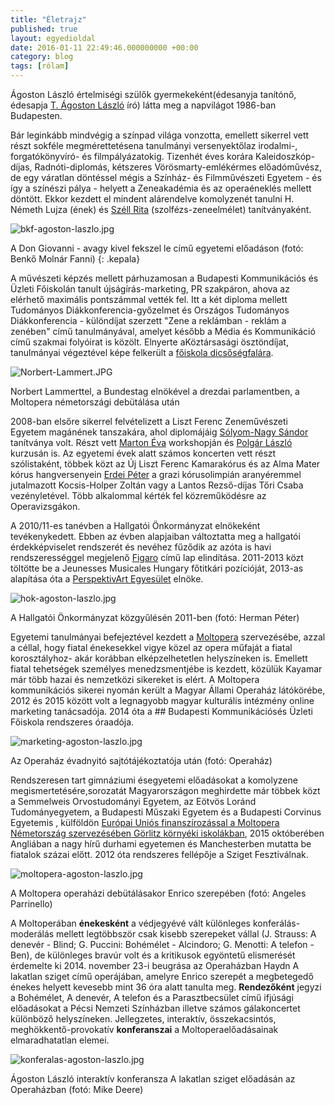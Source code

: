 ```yaml
---
title: "Életrajz"
published: true
layout: egyedioldal
date: 2016-01-11 22:49:46.000000000 +00:00
category: blog
tags: [rólam]
---
```

Ágoston László értelmiségi szülők gyermekeként(édesanyja tanítónő, édesapja [T. Ágoston László](http://hu.wikipedia.org/wiki/T._%C3%81goston_L%C3%A1szl%C3%B3) író) látta meg a napvilágot 1986-ban Budapesten.

Bár leginkább mindvégig a színpad világa vonzotta, emellett sikerrel vett részt sokféle megmérettetésena tanulmányi versenyektőlaz irodalmi-, forgatókönyvíró- és filmpályázatokig. Tizenhét éves korára Kaleidoszkóp-díjas, Radnóti-diplomás, kétszeres Vörösmarty-emlékérmes előadóművész, de egy váratlan döntéssel mégis a Színház- és Filmművészeti Egyetem - és így a színészi pálya - helyett a Zeneakadémia és az operaéneklés mellett döntött. Ekkor kezdett el mindent alárendelve komolyzenét tanulni H. Németh Lujza (ének) és [Széll Rita](http://lfze.hu/oktatok/-/asset_publisher/exVsliQos2qD/content/szell-rita/10192) (szolfézs-zeneelmélet) tanítványaként.

![bkf-agoston-laszlo.jpg]({{site.baseurl}}/images/bkf-agoston-laszlo.jpg)


A Don Giovanni - avagy kivel fekszel le című egyetemi előadáson (fotó: Benkő Molnár Fanni) {: .kepala}

A művészeti képzés mellett párhuzamosan a Budapesti Kommunikációs és Üzleti Főiskolán tanult újságírás-marketing, PR szakpáron, ahova az elérhető maximális pontszámmal vették fel. Itt a két diploma mellett Tudományos Diákkonferencia-győzelmet és Országos Tudományos Diákkonferencia - különdíjat szerzett "Zene a reklámban - reklám a zenében" című tanulmányával, amelyet később a Média és Kommunikáció című szakmai folyóirat is közölt. Elnyerte aKöztársasági ösztöndíjat, tanulmányai végeztével képe felkerült a [főiskola dicsőségfalára](http://www.bkf.hu/okisbkfesek/agoston-laszlo).

![Norbert-Lammert.JPG]({{site.baseurl}}/images/Norbert-Lammert.JPG)


Norbert Lammerttel, a Bundestag elnökével a drezdai parlamentben, a Moltopera németországi debütálása után

2008-ban elsőre sikerrel felvételizett a Liszt Ferenc Zeneművészeti Egyetem magánének tanszakára, ahol diplomájáig [Sólyom-Nagy Sándor](http://opera.hu/hu/koncert/tarsulat/szemely/Solyom-Nagy_Sandor) tanítványa volt. Részt vett  [Marton Éva](http://www.martoneva.hu/) workshopján és [Polgár László](http://hu.wikipedia.org/wiki/Polg%C3%A1r_L%C3%A1szl%C3%B3_%28opera%C3%A9nekes%29) kurzusán is.
Az egyetemi évek alatt számos koncerten vett részt szólistaként, többek közt az Új Liszt Ferenc Kamarakórus és az Alma Mater kórus hangversenyein [Erdei Péter](http://www.bacstudastar.hu/erdei-peter) a grazi kórusolimpián aranyéremmel jutalmazott Kocsis-Holper Zoltán vagy a Lantos Rezső-díjas Tőri Csaba vezényletével. Több alkalommal kérték fel közreműködésre az Operavizsgákon.

A 2010/11-es tanévben a Hallgatói Önkormányzat elnökeként tevékenykedett. Ebben az évben alapjaiban változtatta meg a hallgatói érdekképviselet rendszerét és nevéhez fűződik az azóta is havi rendszerességgel megjelenő [Figaro](http://agostonlaszlo.hu/tar/figaro-2010-11.pdf) című lap elindítása. 2011-2013 közt töltötte be a Jeunesses Musicales Hungary főtitkári pozícióját, 2013-as alapítása óta a [PerspektivArt Egyesület](http://www.perspektivart.hu) elnöke.

![hok-agoston-laszlo.jpg]({{site.baseurl}}/images/hok-agoston-laszlo.jpg)

A Hallgatói Önkormányzat közgyűlésén 2011-ben (fotó: Herman Péter)

Egyetemi tanulmányai befejeztével kezdett a [Moltopera](http://www.moltopera.hu) szervezésébe, azzal a céllal, hogy fiatal énekesekkel vigye közel az opera műfaját a fiatal korosztályhoz- akár korábban elképzelhetetlen helyszíneken is. Emellett fiatal tehetségek személyes menedzsmentjébe is kezdett, közülük Kayamar már több hazai és nemzetközi sikereket is elért. A Moltopera kommunikációs sikerei nyomán került a Magyar Állami Operaház látókörébe, 2012 és 2015 között volt a legnagyobb magyar kulturális intézmény online marketing tanácsadója. 2014 óta a ## Budapesti Kommunikációsés Üzleti Főiskola rendszeres óraadója.

![marketing-agoston-laszlo.jpg]({{site.baseurl}}/images/marketing-agoston-laszlo.jpg)


Az Operaház évadnyitó sajtótájékoztatója után (fotó: Operaház)

Rendszeresen tart gimnáziumi ésegyetemi előadásokat a komolyzene megismertetésére,sorozatát Magyarországon meghirdette már többek közt a Semmelweis Orvostudományi Egyetem, az Eötvös Loránd Tudományegyetem, a Budapesti Műszaki Egyetem és a Budapesti Corvinus Egyetemis , külföldön [Európai Uniós finanszírozással a Moltopera Németország szervezésében Görlitz környéki iskolákban](http://moltopera.hu/hu/zerlina-meglovagolja-giovannit), 2015 októberében Angliában a nagy hírű durhami egyetemen és Manchesterben mutatta be fiatalok százai előtt. 2012 óta rendszeres fellépője a Sziget Fesztiválnak.

![moltopera-agoston-laszlo.jpg]({{site.baseurl}}/images/moltopera-agoston-laszlo.jpg)

A Moltopera operaházi debütálásakor Enrico szerepében (fotó: Angeles Parrinello)

A Moltoperában **énekesként** a védjegyévé vált különleges konferálás-moderálás mellett legtöbbször csak kisebb szerepeket vállal (J. Strauss: A denevér - Blind; G. Puccini: Bohémélet - Alcindoro; G. Menotti: A telefon - Ben), de különleges bravúr volt és a kritikusok egyöntetű elismerését érdemelte ki 2014. november 23-i beugrása az Operaházban Haydn A lakatlan sziget című operájában, amelyre Enrico szerepét a megbetegedő énekes helyett kevesebb mint 36 óra alatt tanulta meg. **Rendezőként** jegyzi a Bohémélet, A denevér, A telefon és a Parasztbecsület című ifjúsági előadásokat a Pécsi Nemzeti Színházban illetve számos gálakoncertet különböző helyszíneken. Jellegzetes, interaktív, összekacsintós, meghökkentő-provokatív **konferanszai** a Moltoperaelőadásainak elmaradhatatlan elemei.

![konferalas-agoston-laszlo.jpg]({{site.baseurl}}/images/konferalas-agoston-laszlo.jpg)


Ágoston László interaktív konferansza A lakatlan sziget előadásán az Operaházban (fotó: Mike Deere)
